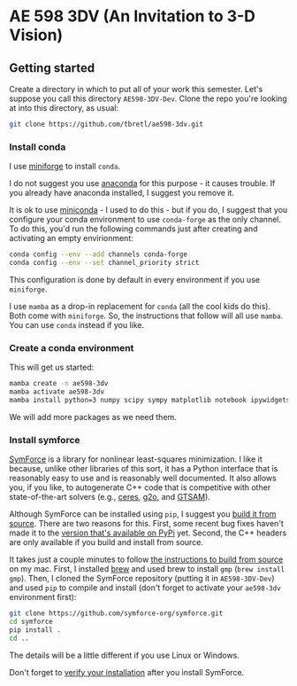 # AE 598 3DV (An Invitation to 3-D Vision)

## Getting started

Create a directory in which to put all of your work this semester. Let's suppose you call this directory `AE598-3DV-Dev`. Clone the repo you're looking at into this directory, as usual:
```zsh
git clone https://github.com/tbretl/ae598-3dv.git
```


### Install conda

I use [miniforge](https://github.com/conda-forge/miniforge) to install `conda`.

I do not suggest you use [anaconda](https://anaconda.org) for this purpose - it causes trouble. If you already have anaconda installed, I suggest you remove it.

It is ok to use [miniconda](https://docs.conda.io/projects/miniconda/) - I used to do this - but if you do, I suggest that you configure your conda environment to use `conda-forge` as the only channel. To do this, you'd run the following commands just after creating and activating an empty envirionment:
```zsh
conda config --env --add channels conda-forge
conda config --env --set channel_priority strict
```
This configuration is done by default in every environment if you use `miniforge`.

I use `mamba` as a drop-in replacement for `conda` (all the cool kids do this). Both come with `miniforge`. So, the instructions that follow will all use `mamba`. You can use `conda` instead if you like.

### Create a conda environment

This will get us started:
```zsh
mamba create -n ae598-3dv
mamba activate ae598-3dv
mamba install python=3 numpy scipy sympy matplotlib notebook ipywidgets ipympl opencv cmake eigen
```
We will add more packages as we need them.

### Install symforce

[SymForce](https://github.com/symforce-org/symforce) is a library for nonlinear least-squares minimization. I like it because, unlike other libraries of this sort, it has a Python interface that is reasonably easy to use and is reasonably well documented. It also allows you, if you like, to autogenerate C++ code that is competitive with other state-of-the-art solvers (e.g., [ceres](http://ceres-solver.org), [g2o](https://github.com/RainerKuemmerle/g2o), and [GTSAM](https://gtsam.org)).

Although SymForce can be installed using `pip`, I suggest you [build it from source](https://github.com/symforce-org/symforce#build-from-source). There are two reasons for this. First, some recent bug fixes haven't made it to the [version that's available on PyPi](https://pypi.org/project/symforce/) yet. Second, the C++ headers are only available if you build and install from source.

It takes just a couple minutes to follow [the instructions to build from source](https://github.com/symforce-org/symforce#build-from-source) on my mac. First, I installed [brew](https://brew.sh) and used brew to install `gmp` (`brew install gmp`). Then, I cloned the SymForce repository (putting it in `AE598-3DV-Dev`) and used `pip` to compile and install (don't forget to activate your `ae598-3dv` environment first):
```zsh
git clone https://github.com/symforce-org/symforce.git
cd symforce
pip install .
cd ..
```
The details will be a little different if you use Linux or Windows.

Don't forget to [verify your installation](https://github.com/symforce-org/symforce#verify-your-installation) after you install SymForce.
